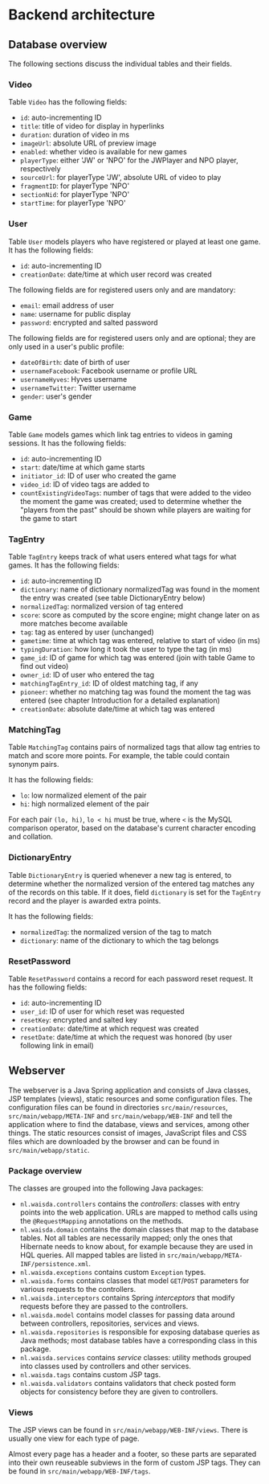# Backend architecture

## Database overview

The following sections discuss the individual tables and their fields.

### Video

Table `Video` has the following fields:

* `id`: auto-incrementing ID
* `title`: title of video for display in hyperlinks
* `duration`: duration of video in ms
* `imageUrl`: absolute URL of preview image
* `enabled`: whether video is available for new games
* `playerType`: either 'JW' or 'NPO' for the JWPlayer and NPO player, respectively
* `sourceUrl`: for playerType 'JW', absolute URL of video to play
* `fragmentID`: for playerType 'NPO'
* `sectionNid`: for playerType 'NPO'
* `startTime`: for playerType 'NPO'

### User

Table `User` models players who have registered or played at least one game. It has the following fields:

* `id`: auto-incrementing ID
* `creationDate`: date/time at which user record was created

The following fields are for registered users only and are mandatory:

* `email`: email address of user
* `name`: username for public display
* `password`: encrypted and salted password

The following fields are for registered users only and are optional; they are only used in a user's public profile:

* `dateOfBirth`: date of birth of user
* `usernameFacebook`: Facebook username or profile URL
* `usernameHyves`: Hyves username
* `usernameTwitter`: Twitter username
* `gender`: user's gender

### Game

Table `Game` models games which link tag entries to videos in gaming sessions. It has the following fields:

* `id`: auto-incrementing ID
* `start`: date/time at which game starts
* `initiator_id`: ID of user who created the game
* `video_id`: ID of video tags are added to
* `countExistingVideoTags`: number of tags that were added to the video the moment the game was created; used to determine whether the "players from the past" should be shown while players are waiting for the game to start

### TagEntry

Table `TagEntry` keeps track of what users entered what tags for what games. It has the following fields:

* `id`: auto-incrementing ID
* `dictionary`: name of dictionary normalizedTag was found in the moment the entry was created (see table DictionaryEntry below)
* `normalizedTag`: normalized version of tag entered
* `score`: score as computed by the score engine; might change later on as more matches become available
* `tag`: tag as entered by user (unchanged)
* `gametime`: time at which tag was entered, relative to start of video (in ms)
* `typingDuration`: how long it took the user to type the tag (in ms)
* `game_id`: ID of game for which tag was entered (join with table Game to find out video)
* `owner_id`: ID of user who entered the tag
* `matchingTagEntry_id`: ID of oldest matching tag, if any
* `pioneer`: whether no matching tag was found the moment the tag was entered (see chapter Introduction for a detailed explanation)
* `creationDate`: absolute date/time at which tag was entered

### MatchingTag

Table `MatchingTag` contains pairs of normalized tags that allow tag entries to match and score more points. For example, the table could contain synonym pairs.

It has the following fields:

* `lo`: low normalized element of the pair
* `hi`: high normalized element of the pair

For each pair `(lo, hi)`, `lo < hi` must be true, where `<` is the MySQL comparison operator, based on the database's current character encoding and collation.

### DictionaryEntry

Table `DictionaryEntry` is queried whenever a new tag is entered, to determine whether the normalized version of the entered tag matches any of the records on this table. If it does, field `dictionary` is set for the `TagEntry` record and the player is awarded extra points.

It has the following fields:

* `normalizedTag`: the normalized version of the tag to match
* `dictionary`: name of the dictionary to which the tag belongs

### ResetPassword

Table `ResetPassword` contains a record for each password reset request. It has the following fields:

* `id`: auto-incrementing ID
* `user_id`: ID of user for which reset was requested
* `resetKey`: encrypted and salted key
* `creationDate`: date/time at which request was created
* `resetDate`: date/time at which the request was honored (by user following link in email)

## Webserver

The webserver is a Java Spring application and consists of Java classes, JSP templates (views), static resources and some configuration files. The configuration files can be found in directories `src/main/resources`, `src/main/webapp/META-INF` and `src/main/webapp/WEB-INF` and tell the application where to find the database, views and services, among other things. The static resources consist of images, JavaScript files and CSS files which are downloaded by the browser and can be found in `src/main/webapp/static`.

### Package overview

The classes are grouped into the following Java packages:

* `nl.waisda.controllers` contains the *controllers*: classes with entry points into the web application. URLs are mapped to method calls using the `@RequestMapping` annotations on the methods.
* `nl.waisda.domain` contains the domain classes that map to the database tables. Not all tables are necessarily mapped; only the ones that Hibernate needs to know about, for example because they are used in HQL queries. All mapped tables are listed in `src/main/webapp/META-INF/persistence.xml`.
* `nl.waisda.exceptions` contains custom `Exception` types.
* `nl.waisda.forms` contains classes that model `GET`/`POST` parameters for various requests to the controllers.
* `nl.waisda.interceptors` contains Spring *interceptors* that modify requests before they are passed to the controllers.
* `nl.waisda.model` contains model classes for passing data around between controllers, repositories, services and views.
* `nl.waisda.repositories` is responsible for exposing database queries as Java methods; most database tables have a corresponding class in this package.
* `nl.waisda.services` contains *service* classes: utility methods grouped into classes used by controllers and other services.
* `nl.waisda.tags` contains custom JSP tags.
* `nl.waisda.validators` contains validators that check posted form objects for consistency before they are given to controllers.

### Views

The JSP views can be found in `src/main/webapp/WEB-INF/views`. There is usually one view for each type of page.

Almost every page has a header and a footer, so these parts are separated into their own reuseable subviews in the form of custom JSP tags. They can be found in `src/main/webapp/WEB-INF/tags`.
